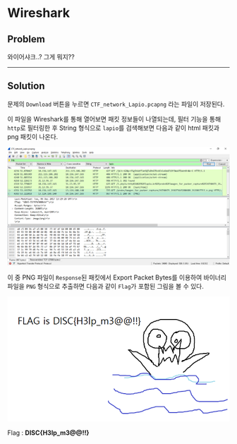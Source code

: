 ﻿# Wireshark

## Problem

와이어샤크..? 그게 뭐지??

***

## Solution

문제의 `Download` 버튼을 누르면 `CTF_network_Lapio.pcapng` 라는 파일이 저장된다.

이 파일을 Wireshark를 통해 열어보면 패킷 정보들이 나열되는데, 필터 기능을 통해 `http`로 필터링한 후 String 형식으로 `lapio`를 검색해보면 다음과 같이 html 패킷과 png 패킷이 나온다.

![Image](https://github.com/JaehunYoon/CTF/blob/master/2017%20DSM%20CTF/Network/Wireshark/Image/wireshark.PNG)

이 중 PNG 파일이 `Response`된 패킷에서 Export Packet Bytes를 이용하여 바이너리 파일을 `PNG` 형식으로 추출하면 다음과 같이 `Flag`가 포함된 그림을 볼 수 있다.

![Image](https://github.com/JaehunYoon/CTF/blob/master/2017%20DSM%20CTF/Network/Wireshark/Image/flag.PNG)

Flag : **DISC{H3lp_m3@@!!}**